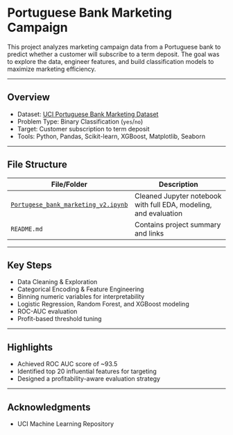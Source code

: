 # Portuguese Bank Marketing Campaign

This project analyzes marketing campaign data from a Portuguese bank to predict whether a customer will subscribe to a term deposit. The goal was to explore the data, engineer features, and build classification models to maximize marketing efficiency.

---

## Overview

- Dataset: [UCI Portuguese Bank Marketing Dataset](https://archive.ics.uci.edu/ml/datasets/bank+marketing)
- Problem Type: Binary Classification (`yes`/`no`)
- Target: Customer subscription to term deposit
- Tools: Python, Pandas, Scikit-learn, XGBoost, Matplotlib, Seaborn

---

## File Structure

| File/Folder | Description |
|-------------|-------------|
| [`Portugese_bank_marketing_v2.ipynb`](https://nbviewer.org/github/DarshiniMH/Portugese-Bank-Marketing-Campaign/blob/main/Portugese_bank_marketing_v2.ipynb) | Cleaned Jupyter notebook with full EDA, modeling, and evaluation |
| `README.md` | Contains project summary and links |

---

## Key Steps

-  Data Cleaning & Exploration
-  Categorical Encoding & Feature Engineering
-  Binning numeric variables for interpretability
-  Logistic Regression, Random Forest, and XGBoost modeling
-  ROC-AUC evaluation
-  Profit-based threshold tuning

---

## Highlights

- Achieved ROC AUC score of ~93.5
- Identified top 20 influential features for targeting
- Designed a profitability-aware evaluation strategy


---

##  Acknowledgments

- UCI Machine Learning Repository

